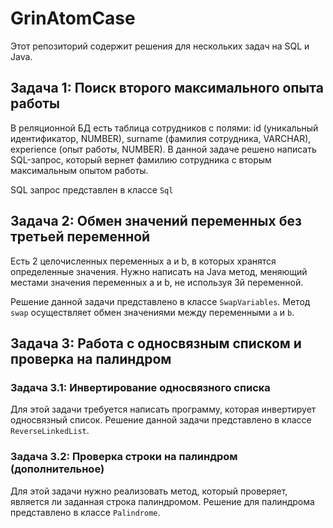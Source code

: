 # GrinAtomCase

Этот репозиторий содержит решения для нескольких задач на SQL и Java.

## Задача 1: Поиск второго максимального опыта работы

В реляционной БД есть таблица сотрудников с полями: id (уникальный идентификатор, NUMBER), surname (фамилия сотрудника, VARCHAR), experience (опыт работы, NUMBER). В данной задаче решено написать SQL-запрос, который вернет фамилию сотрудника с вторым максимальным опытом работы.

SQL запрос представлен в классе `Sql`

## Задача 2: Обмен значений переменных без третьей переменной

Есть 2 целочисленных переменных a и b, в которых хранятся определенные значения. Нужно написать на Java метод, меняющий местами значения переменных a и b, не используя 3й переменной.

Решение данной задачи представлено в классе `SwapVariables`. Метод `swap` осуществляет обмен значениями между переменными `a` и `b`.

## Задача 3: Работа с односвязным списком и проверка на палиндром
### Задача 3.1: Инвертирование односвязного списка
Для этой задачи требуется написать программу, которая инвертирует односвязный список. Решение данной задачи представлено в классе `ReverseLinkedList`.

### Задача 3.2: Проверка строки на палиндром (дополнительное)
Для этой задачи нужно реализовать метод, который проверяет, является ли заданная строка палиндромом. Решение для палиндрома представлено в классе `Palindrome`.
